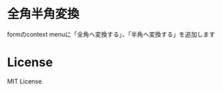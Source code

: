 全角半角変換
=======================

formのcontext menuに「全角へ変換する」、「半角へ変換する」を追加します

License
=======================
MIT License.
